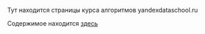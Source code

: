 Тут находится страницы курса алгоритмов yandexdataschool.ru

Содержимое находится [здесь](http://ysda.gitlab.io/) 